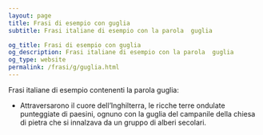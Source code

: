 ```yaml
---
layout: page
title: Frasi di esempio con guglia 
subtitle: Frasi italiane di esempio con la parola  guglia

og_title: Frasi di esempio con guglia 
og_description: Frasi italiane di esempio con la parola  guglia
og_type: website
permalink: /frasi/g/guglia.html
---
```


Frasi italiane di esempio contenenti la parola guglia:


- Attraversarono il cuore dell’Inghilterra, le ricche terre ondulate punteggiate di paesini, ognuno con la guglia del campanile della chiesa di pietra che si innalzava da un gruppo di alberi secolari.
